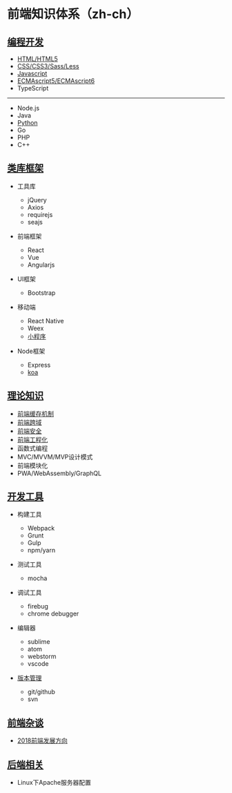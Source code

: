 # 前端知识体系（zh-ch）

## [编程开发](./Program/)
* [HTML/HTML5](./Program/HTML/)
* [CSS/CSS3/Sass/Less](./Program/CSS)
* [Javascript](./Program/Javascript)
* [ECMAscript5/ECMAscript6](./Program/ECMAScript)
* TypeScript
---
* Node.js
* Java
* [Python](https://github.com/suvllian/python)
* Go
* PHP
* C++

## [类库框架](./Frame)
* 工具库
  * jQuery
  * Axios
  * requirejs
  * seajs

* 前端框架
  * React
  * Vue
  * Angularjs

* UI框架
  * Bootstrap

* 移动端
  * React Native
  * Weex
  * [小程序](./Frame/wechat-mini-program)

* Node框架
  * Express
  * [koa](./Frame/Koa)

## [理论知识](./Theory/)
* [前端缓存机制](./Theory/storage.md)
* [前端跨域](./Theory/cross-domain.md)
* [前端安全](./Theory/security.md)
* [前端工程化](./Theory/Engineering/)
* 函数式编程
* MVC/MVVM/MVP设计模式
* 前端模块化
* PWA/WebAssembly/GraphQL

## [开发工具](./Tools)
* 构建工具
  * Webpack
  * Grunt
  * Gulp
  * npm/yarn

* 测试工具
  * mocha

* 调试工具
  * firebug
  * chrome debugger

* 编辑器
  * sublime  
  * atom
  * webstorm
  * vscode

* [版本管理](./Tools/Version)
  * git/github
  * svn

## [前端杂谈](./Nothing)
* [2018前端发展方向](./Nothing/2018-front-end-development.md)

## [后端相关](./BackEnd/)
* Linux下Apache服务器配置
